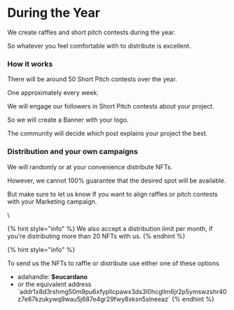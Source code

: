 # During the Year

We create raffles and short pitch contests during the year.

So whatever you feel comfortable with to distribute is excellent.

###

### **How it works**

There will be around 50 Short Pitch contests over the year.&#x20;

One approximately every week.

We will engage our followers in Short Pitch contests about your project.

So we will create a Banner with your logo.

The community will decide which post explains your project the best.



### Distribution and your own campaigns

We will randomly or at your convenience distribute NFTs.

However, we cannot 100% guarantee that the desired spot will be available.

But make sure to let us know If you want to align raffles or pitch contests with your Marketing campaign.&#x20;

\


{% hint style="info" %}
We also accept a distribution limit per month, if you're distributing more than 20 NFTs with us.
{% endhint %}





{% hint style="info" %}


To send us the NFTs to raffle or distribute use either one of these options

* adahandle: **$eucardano**&#x20;
* or the equivalent address \`addr1x8d3rshmg50m9pu6xfypllcpawx3ds3l0hcgllm6jr2p5ymswzshr40z7e67kzukywq9wau5j687e4gr29fwy8xksn5slneeaz\`
{% endhint %}


